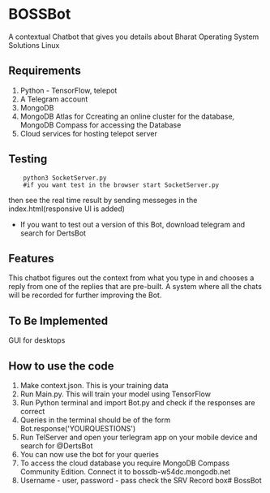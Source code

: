 # BOSSBot
A contextual Chatbot that gives you details about Bharat Operating System Solutions Linux

## Requirements
1. Python - TensorFlow, telepot
3. A Telegram account
4. MongoDB
5. MongoDB Atlas for Ccreating an online cluster for the database, MongoDB Compass for accessing the Database
6. Cloud services for hosting telepot server

## Testing
        python3 SocketServer.py
        #if you want test in the browser start SocketServer.py
 then see the  real time result  by sending messeges in  the index.html(responsive UI is added)
 - If you want to test out a version of this Bot, download telegram and search for DertsBot

## Features
This chatbot figures out the context from what you type in and chooses a reply from one of the replies that are pre-built. A system where all the chats will be recorded for further improving the Bot. 

## To Be Implemented
GUI for desktops

## How to use the code
1. Make context.json. This is your training data
2. Run Main.py. This will train your model using TensorFlow
3. Run Python terminal and import Bot.py and check if the responses are correct
4. Queries in the terminal should be of the form Bot.response('YOURQUESTIONS')
5. Run TelServer and open your terlegram app on your mobile device and search for @DertsBot
6. You can now use the bot for your queries
7. To access the cloud database you require MongoDB Compass Community Edition. Connect it to bossdb-w54dc.mongodb.net
8. Username - user, password - pass check the SRV Record box# BossBot
